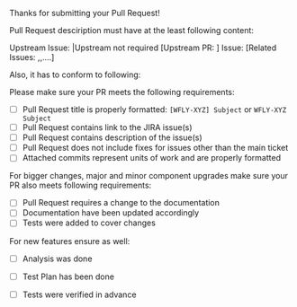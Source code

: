 Thanks for submitting your Pull Request!

Pull Request desciription must have at the least following content:

Upstream Issue: <TICKET>|Upstream not required
[Upstream PR: <PR>]
Issue: <TICKET>
[Related Issues: <TICKET>,<TICKET>,....]



Also, it has to conform to following:

Please make sure your PR meets the following requirements:
- [ ] Pull Request title is properly formatted: `[WFLY-XYZ] Subject` or `WFLY-XYZ Subject`
- [ ] Pull Request contains link to the JIRA issue(s)
- [ ] Pull Request contains description of the issue(s)
- [ ] Pull Request does not include fixes for issues other than the main ticket
- [ ] Attached commits represent units of work and are properly formatted

For bigger changes, major and minor component upgrades make sure your PR also meets following requirements:
- [ ] Pull Request requires a change to the documentation
- [ ] Documentation have been updated accordingly
- [ ] Tests were added to cover changes

For new features ensure as well:
- [ ] Analysis was done
- [ ] Test Plan has been done
- [ ] Tests were verified in advance

